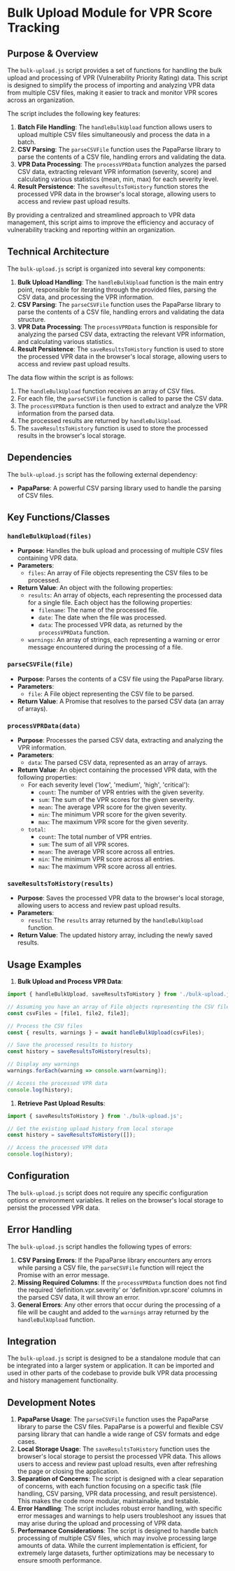 # Bulk Upload Module for VPR Score Tracking

## Purpose & Overview

The `bulk-upload.js` script provides a set of functions for handling the bulk upload and processing of VPR (Vulnerability Priority Rating) data. This script is designed to simplify the process of importing and analyzing VPR data from multiple CSV files, making it easier to track and monitor VPR scores across an organization.

The script includes the following key features:

1. **Batch File Handling**: The `handleBulkUpload` function allows users to upload multiple CSV files simultaneously and process the data in a batch.
2. **CSV Parsing**: The `parseCSVFile` function uses the PapaParse library to parse the contents of a CSV file, handling errors and validating the data.
3. **VPR Data Processing**: The `processVPRData` function analyzes the parsed CSV data, extracting relevant VPR information (severity, score) and calculating various statistics (mean, min, max) for each severity level.
4. **Result Persistence**: The `saveResultsToHistory` function stores the processed VPR data in the browser's local storage, allowing users to access and review past upload results.

By providing a centralized and streamlined approach to VPR data management, this script aims to improve the efficiency and accuracy of vulnerability tracking and reporting within an organization.

## Technical Architecture

The `bulk-upload.js` script is organized into several key components:

1. **Bulk Upload Handling**: The `handleBulkUpload` function is the main entry point, responsible for iterating through the provided files, parsing the CSV data, and processing the VPR information.
2. **CSV Parsing**: The `parseCSVFile` function uses the PapaParse library to parse the contents of a CSV file, handling errors and validating the data structure.
3. **VPR Data Processing**: The `processVPRData` function is responsible for analyzing the parsed CSV data, extracting the relevant VPR information, and calculating various statistics.
4. **Result Persistence**: The `saveResultsToHistory` function is used to store the processed VPR data in the browser's local storage, allowing users to access and review past upload results.

The data flow within the script is as follows:

1. The `handleBulkUpload` function receives an array of CSV files.
2. For each file, the `parseCSVFile` function is called to parse the CSV data.
3. The `processVPRData` function is then used to extract and analyze the VPR information from the parsed data.
4. The processed results are returned by `handleBulkUpload`.
5. The `saveResultsToHistory` function is used to store the processed results in the browser's local storage.

## Dependencies

The `bulk-upload.js` script has the following external dependency:

- **PapaParse**: A powerful CSV parsing library used to handle the parsing of CSV files.

## Key Functions/Classes

### `handleBulkUpload(files)`

- **Purpose**: Handles the bulk upload and processing of multiple CSV files containing VPR data.
- **Parameters**:
  - `files`: An array of File objects representing the CSV files to be processed.
- **Return Value**: An object with the following properties:
  - `results`: An array of objects, each representing the processed data for a single file. Each object has the following properties:
    - `filename`: The name of the processed file.
    - `date`: The date when the file was processed.
    - `data`: The processed VPR data, as returned by the `processVPRData` function.
  - `warnings`: An array of strings, each representing a warning or error message encountered during the processing of a file.

### `parseCSVFile(file)`

- **Purpose**: Parses the contents of a CSV file using the PapaParse library.
- **Parameters**:
  - `file`: A File object representing the CSV file to be parsed.
- **Return Value**: A Promise that resolves to the parsed CSV data (an array of arrays).

### `processVPRData(data)`

- **Purpose**: Processes the parsed CSV data, extracting and analyzing the VPR information.
- **Parameters**:
  - `data`: The parsed CSV data, represented as an array of arrays.
- **Return Value**: An object containing the processed VPR data, with the following properties:
  - For each severity level ('low', 'medium', 'high', 'critical'):
    - `count`: The number of VPR entries with the given severity.
    - `sum`: The sum of the VPR scores for the given severity.
    - `mean`: The average VPR score for the given severity.
    - `min`: The minimum VPR score for the given severity.
    - `max`: The maximum VPR score for the given severity.
  - `total`:
    - `count`: The total number of VPR entries.
    - `sum`: The sum of all VPR scores.
    - `mean`: The average VPR score across all entries.
    - `min`: The minimum VPR score across all entries.
    - `max`: The maximum VPR score across all entries.

### `saveResultsToHistory(results)`

- **Purpose**: Saves the processed VPR data to the browser's local storage, allowing users to access and review past upload results.
- **Parameters**:
  - `results`: The `results` array returned by the `handleBulkUpload` function.
- **Return Value**: The updated history array, including the newly saved results.

## Usage Examples

1. **Bulk Upload and Process VPR Data**:

```javascript
import { handleBulkUpload, saveResultsToHistory } from './bulk-upload.js';

// Assuming you have an array of File objects representing the CSV files to be processed
const csvFiles = [file1, file2, file3];

// Process the CSV files
const { results, warnings } = await handleBulkUpload(csvFiles);

// Save the processed results to history
const history = saveResultsToHistory(results);

// Display any warnings
warnings.forEach(warning => console.warn(warning));

// Access the processed VPR data
console.log(history);
```

1. **Retrieve Past Upload Results**:

```javascript
import { saveResultsToHistory } from './bulk-upload.js';

// Get the existing upload history from local storage
const history = saveResultsToHistory([]);

// Access the processed VPR data
console.log(history);
```

## Configuration

The `bulk-upload.js` script does not require any specific configuration options or environment variables. It relies on the browser's local storage to persist the processed VPR data.

## Error Handling

The `bulk-upload.js` script handles the following types of errors:

1. **CSV Parsing Errors**: If the PapaParse library encounters any errors while parsing a CSV file, the `parseCSVFile` function will reject the Promise with an error message.
2. **Missing Required Columns**: If the `processVPRData` function does not find the required 'definition.vpr.severity' or 'definition.vpr.score' columns in the parsed CSV data, it will throw an error.
3. **General Errors**: Any other errors that occur during the processing of a file will be caught and added to the `warnings` array returned by the `handleBulkUpload` function.

## Integration

The `bulk-upload.js` script is designed to be a standalone module that can be integrated into a larger system or application. It can be imported and used in other parts of the codebase to provide bulk VPR data processing and history management functionality.

## Development Notes

1. **PapaParse Usage**: The `parseCSVFile` function uses the PapaParse library to parse the CSV files. PapaParse is a powerful and flexible CSV parsing library that can handle a wide range of CSV formats and edge cases.
2. **Local Storage Usage**: The `saveResultsToHistory` function uses the browser's local storage to persist the processed VPR data. This allows users to access and review past upload results, even after refreshing the page or closing the application.
3. **Separation of Concerns**: The script is designed with a clear separation of concerns, with each function focusing on a specific task (file handling, CSV parsing, VPR data processing, and result persistence). This makes the code more modular, maintainable, and testable.
4. **Error Handling**: The script includes robust error handling, with specific error messages and warnings to help users troubleshoot any issues that may arise during the upload and processing of VPR data.
5. **Performance Considerations**: The script is designed to handle batch processing of multiple CSV files, which may involve processing large amounts of data. While the current implementation is efficient, for extremely large datasets, further optimizations may be necessary to ensure smooth performance.
